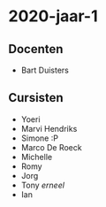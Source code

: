 # 2020-jaar-1
## Docenten

- Bart Duisters

## Cursisten
- Yoeri
- Marvi Hendriks
- Simone :P
- Marco De Roeck
- Michelle
- Romy
- Jorg
- Tony $erneel$
- Ian
